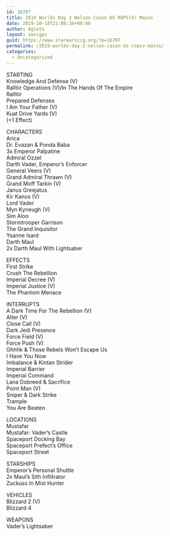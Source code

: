 ```yaml
---
id: 16707
title: 2019 Worlds Day 2 Nelson Cazon DS ROPS(V) Mains
date: 2019-10-18T21:08:34+00:00
author: Aglets
layout: swccgpc
guid: https://www.starwarsccg.org/?p=16707
permalink: /2019-worlds-day-2-nelson-cazon-ds-ropsv-mains/
categories:
  - Uncategorized
---
```

STARTING  
Knowledge And Defense (V)  
Ralltiir Operations (V)/In The Hands Of The Empire  
Ralltiir  
Prepared Defenses  
I Am Your Father (V)  
Kuat Drive Yards (V)  
(+1 Effect)

CHARACTERS  
Arica  
Dr. Evazan & Ponda Baba  
3x Emperor Palpatine  
Admiral Ozzel  
Darth Vader, Emperor&#8217;s Enforcer  
General Veers (V)  
Grand Admiral Thrawn (V)  
Grand Moff Tarkin (V)  
Janus Greejatus  
Kir Kanos (V)  
Lord Vader  
Myn Kyneugh (V)  
Sim Aloo  
Stormtrooper Garrison  
The Grand Inquisitor  
Ysanne Isard  
Darth Maul  
2x Darth Maul With Lightsaber

EFFECTS  
First Strike  
Crush The Rebellion  
Imperial Decree (V)  
Imperial Justice (V)  
The Phantom Menace

INTERRUPTS  
A Dark Time For The Rebellion (V)  
Alter (V)  
Close Call (V)  
Dark Jedi Presence  
Force Field (V)  
Force Push (V)  
Ghhhk & Those Rebels Won&#8217;t Escape Us  
I Have You Now  
Imbalance & Kintan Strider  
Imperial Barrier  
Imperial Command  
Lana Dobreed & Sacrifice  
Point Man (V)  
Sniper & Dark Strike  
Trample  
You Are Beaten

LOCATIONS  
Mustafar  
Mustafar: Vader&#8217;s Castle  
Spaceport Docking Bay  
Spaceport Prefect&#8217;s Office  
Spaceport Street

STARSHIPS  
Emperor&#8217;s Personal Shuttle  
2x Maul&#8217;s Sith Infiltrator  
Zuckuss In Mist Hunter

VEHICLES  
Blizzard 2 (V)  
Blizzard 4

WEAPONS  
Vader&#8217;s Lightsaber